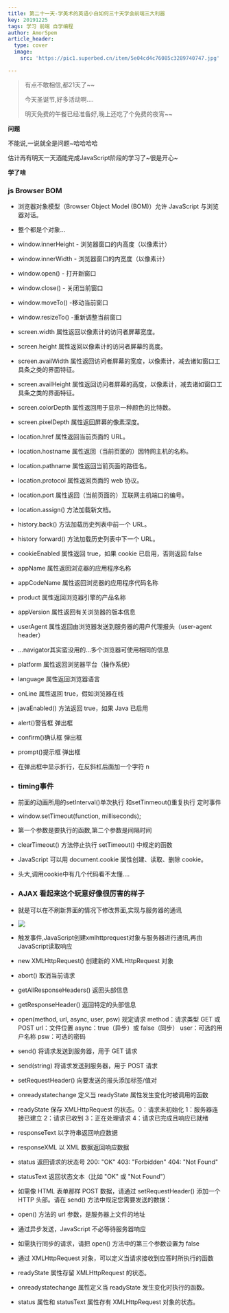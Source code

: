 ```yaml
---
title: 第二十一天-学美术的英语小白如何三十天学会前端三大利器
key: 20191225
tags: 学习 前端 自学编程
author: AmorSpem
article_header:
  type: cover
  image:
    src: 'https://pic1.superbed.cn/item/5e04cd4c76085c3289740747.jpg'

---
```


> 有点不敢相信,都21天了~~
>
> 今天圣诞节,好多活动啊....
>
> 明天免费的午餐已经准备好,晚上还吃了个免费的夜宵~~

<!--more-->

**问题**

  不能说,一说就全是问题~哈哈哈哈

  估计再有明天一天酒能完成JavaScript阶段的学习了~很是开心~



**学了啥**

### **js Browser BOM**

- 浏览器对象模型（Browser Object Model (BOM)）允许 JavaScript 与浏览器对话。
- 整个都是个对象...
- window.innerHeight - 浏览器窗口的内高度（以像素计）
- window.innerWidth - 浏览器窗口的内宽度（以像素计）
- window.open() - 打开新窗口
- window.close() - 关闭当前窗口
- window.moveTo() -移动当前窗口
- window.resizeTo() -重新调整当前窗口
- screen.width 属性返回以像素计的访问者屏幕宽度。
- screen.height 属性返回以像素计的访问者屏幕的高度。
- screen.availWidth 属性返回访问者屏幕的宽度，以像素计，减去诸如窗口工具条之类的界面特征。
- screen.availHeight 属性返回访问者屏幕的高度，以像素计，减去诸如窗口工具条之类的界面特征。
- screen.colorDepth 属性返回用于显示一种颜色的比特数。
- screen.pixelDepth 属性返回屏幕的像素深度。
- location.href 属性返回当前页面的 URL。
- location.hostname 属性返回（当前页面的）因特网主机的名称。
- location.pathname 属性返回当前页面的路径名。
- location.protocol 属性返回页面的 web 协议。
- location.port 属性返回（当前页面的）互联网主机端口的编号。
- location.assign() 方法加载新文档。
- history.back() 方法加载历史列表中前一个 URL。
- history forward() 方法加载历史列表中下一个 URL。
- cookieEnabled 属性返回 true，如果 cookie 已启用，否则返回 false
- appName 属性返回浏览器的应用程序名称
- appCodeName 属性返回浏览器的应用程序代码名称
- product 属性返回浏览器引擎的产品名称
- appVersion 属性返回有关浏览器的版本信息
- userAgent 属性返回由浏览器发送到服务器的用户代理报头（user-agent header）
- ...navigator其实蛮没用的...多个浏览器可使用相同的信息

- platform 属性返回浏览器平台（操作系统）
- language 属性返回浏览器语言
- onLine 属性返回 true，假如浏览器在线
- javaEnabled() 方法返回 true，如果 Java 已启用
- alert()警告框 弹出框
- confirm()确认框 弹出框
- prompt()提示框 弹出框
- 在弹出框中显示折行，在反斜杠后面加一个字符 n
- ### timing事件

- 前面的动画所用的setInterval()单次执行 和setTinmeout()重复执行 定时事件
- window.setTimeout(function, milliseconds);
- 第一个参数是要执行的函数,第二个参数是间隔时间
- clearTimeout() 方法停止执行 setTimeout() 中规定的函数
- JavaScript 可以用 document.cookie 属性创建、读取、删除 cookie。
- 头大,调用cookie中有几个代码看不太懂....
- ### AJAX 看起来这个玩意好像很厉害的样子

- 就是可以在不刷新界面的情况下修改界面,实现与服务器的通讯
- ![](https://pic.superbed.cn/item/5e04cd2d76085c32897401a7.jpg)

- 触发事件,JavaScript创建xmlhttprequest对象与服务器进行通讯,再由JavaScript读取响应
- new XMLHttpRequest() 创建新的 XMLHttpRequest 对象
- abort() 取消当前请求
- getAllResponseHeaders() 返回头部信息
- getResponseHeader() 返回特定的头部信息
- open(method, url, async, user, psw) 规定请求 method：请求类型 GET 或 POST url：文件位置 async：true（异步）或 false（同步） user：可选的用户名称 psw：可选的密码
- send() 将请求发送到服务器，用于 GET 请求
- send(string) 将请求发送到服务器，用于 POST 请求
- setRequestHeader() 向要发送的报头添加标签/值对
- onreadystatechange 定义当 readyState 属性发生变化时被调用的函数
- readyState 保存 XMLHttpRequest 的状态。0：请求未初始化 1：服务器连接已建立 2：请求已收到 3：正在处理请求 4：请求已完成且响应已就绪
- responseText 以字符串返回响应数据
- responseXML 以 XML 数据返回响应数据
- status 返回请求的状态号 200: "OK" 403: "Forbidden" 404: "Not Found"
- statusText 返回状态文本（比如 "OK" 或 "Not Found"）
- 如需像 HTML 表单那样 POST 数据，请通过 setRequestHeader() 添加一个 HTTP 头部。请在 send() 方法中规定您需要发送的数据：
- open() 方法的 url 参数，是服务器上文件的地址
- 通过异步发送，JavaScript 不必等待服务器响应
- 如需执行同步的请求，请把 open() 方法中的第三个参数设置为 false
- 通过 XMLHttpRequest 对象，可以定义当请求接收到应答时所执行的函数
- readyState 属性存留 XMLHttpRequest 的状态。
- onreadystatechange 属性定义当 readyState 发生变化时执行的函数。
- status 属性和 statusText 属性存有 XMLHttpRequest 对象的状态。